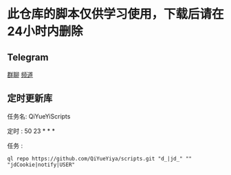# 此仓库的脚本仅供学习使用，下载后请在24小时内删除

## Telegram
[群聊](https://t.me/qiyueyigroup)  [频道](https://t.me/qiyueyichat) 

## 定时更新库
任务名:   QiYueYiScripts

定时 :    50 23 * * *

任务 :
```
ql repo https://github.com/QiYueYiya/scripts.git "d_|jd_" "" "jdCookie|notify|USER"
```
